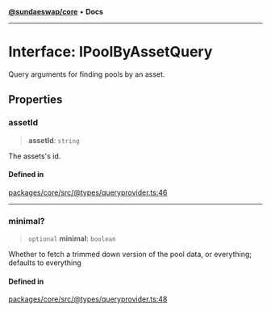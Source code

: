 [**@sundaeswap/core**](../../README.md) • **Docs**

***

# Interface: IPoolByAssetQuery

Query arguments for finding pools by an asset.

## Properties

### assetId

> **assetId**: `string`

The assets's id.

#### Defined in

[packages/core/src/@types/queryprovider.ts:46](https://github.com/SundaeSwap-finance/sundae-sdk/blob/main/packages/core/src/@types/queryprovider.ts#L46)

***

### minimal?

> `optional` **minimal**: `boolean`

Whether to fetch a trimmed down version of the pool data, or everything; defaults to everything

#### Defined in

[packages/core/src/@types/queryprovider.ts:48](https://github.com/SundaeSwap-finance/sundae-sdk/blob/main/packages/core/src/@types/queryprovider.ts#L48)
